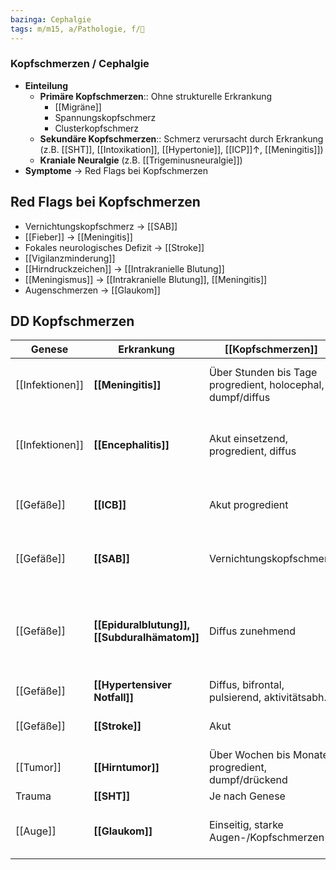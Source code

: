```yaml
---
bazinga: Cephalgie
tags: m/m15, a/Pathologie, f/🧠
---
```

### Kopfschmerzen / Cephalgie
- **Einteilung**
	- **Primäre Kopfschmerzen**:: Ohne strukturelle Erkrankung
		- [[Migräne]]
		- Spannungskopfschmerz
		- Clusterkopfschmerz
	- **Sekundäre Kopfschmerzen**:: Schmerz verursacht durch Erkrankung (z.B. [[SHT]], [[Intoxikation]], [[Hypertonie]], [[ICP]]↑, [[Meningitis]])
	- **Kraniale Neuralgie** (z.B. [[Trigeminusneuralgie]])
- **Symptome** → Red Flags bei Kopfschmerzen

## Red Flags bei Kopfschmerzen
- Vernichtungskopfschmerz → [[SAB]]
- [[Fieber]] → [[Meningitis]]
- Fokales neurologisches Defizit → [[Stroke]]
- [[Vigilanzminderung]]
- [[Hirndruckzeichen]] → [[Intrakranielle Blutung]]
- [[Meningismus]] → [[Intrakranielle Blutung]], [[Meningitis]]
- Augenschmerzen → [[Glaukom]]

## DD Kopfschmerzen
| Genese          | Erkrankung                                   | [[Kopfschmerzen]]                                           | Begleitsymptome                                                                                                   |
| --------------- | -------------------------------------------- | ----------------------------------------------------------- | ----------------------------------------------------------------------------------------------------------------- |
| [[Infektionen]] | **[[Meningitis]]**                           | Über Stunden bis Tage progredient, holocephal, dumpf/diffus | [[Fieber]], [[Meningismus]], [[Vigilanzminderung]], Photosensibilität                                                     |
| [[Infektionen]] | **[[Encephalitis]]**                         | Akut einsetzend, progredient, diffus                        | [[Fieber]], [[Vigilanzminderung]], Psychiatrische Auffälligkeiten, ggf. Herdsymptomatik                           |
| [[Gefäße]]  | **[[ICB]]**                                  | Akut progredient                                            | Erbrechen, [[Vigilanzminderung]], [[Krampfanfall]], Herdsymptomatik                                               |
| [[Gefäße]]  | **[[SAB]]**                                  | Vernichtungskopfschmerz                                     | [[Vigilanzminderung]], [[Meningismus]], [[vegetative]] Symptome                                                   |
| [[Gefäße]]  | **[[Epiduralblutung]], [[Subduralhämatom]]** | Diffus zunehmend                                            | [[Vigilanzminderung]], ipsilaterale [[Mydriasis]], kontralaterale Herdsymptomatik, ggf. *symptomfreies Intervall* |
| [[Gefäße]]  | **[[Hypertensiver Notfall]]**                | Diffus, bifrontal, pulsierend, aktivitätsabh.               | Schwindel, Epistaxis                                                                                              |
| [[Gefäße]]  | **[[Stroke]]**                         | Akut                                                        | Schlagartiger Beginn, einseitig fokal-neurologisches Defizit                                                      |
| [[Tumor]]       | **[[Hirntumor]]**                                | Über Wochen bis Monate progredient, dumpf/drückend          | [[Hirndruckzeichen]], Herdsymptomatik, Wesensveränderung                                                          |
| Trauma          | **[[SHT]]**                                  | Je nach Genese                                              |                                                                                                                   |
| [[Auge]]        | **[[Glaukom]]**                              | Einseitig, starke Augen-/Kopfschmerzen                      | [[Sehstörung]], [[vegetative]] Symptome, steinharter Bulbus                                                                                                                  |
